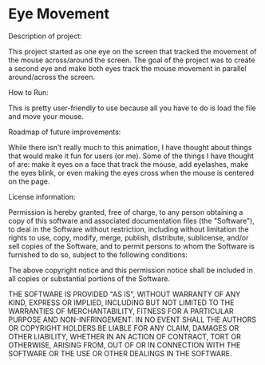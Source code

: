 # Eye Movement 
<p>Description of project: </p>
<p>This project started as one eye on the screen that tracked the movement of the mouse across/around the screen. The goal of the project was to create a second eye and make both eyes track the mouse movement in parallel around/across the screen. </p>
<p>How to Run: </p>
<p>This is pretty user-friendly to use because all you have to do is load the file and move your mouse. </p>
<p>Roadmap of future improvements: </p>
<p>While there isn’t really much to this animation, I have thought about things that would make it fun for users (or me). Some of the things I have thought of are: make it eyes on a face that track the mouse, add eyelashes, make the eyes blink, or even making the eyes cross when the mouse is centered on the page. </p>
<p>License information: </p>
<p>Permission is hereby granted, free of charge, to any person obtaining a copy of this software and associated documentation files (the "Software"), to deal in the Software without restriction, including without limitation the rights to use, copy, modify, merge, publish, distribute, sublicense, and/or sell copies of the Software, and to permit persons to whom the Software is furnished to do so, subject to the following conditions:</p>
<p>The above copyright notice and this permission notice shall be included in all copies or substantial portions of the Software.</p>
<p>THE SOFTWARE IS PROVIDED "AS IS", WITHOUT WARRANTY OF ANY KIND, EXPRESS OR IMPLIED, INCLUDING BUT NOT LIMITED TO THE WARRANTIES OF MERCHANTABILITY, FITNESS FOR A PARTICULAR PURPOSE AND NON-INFRINGEMENT. IN NO EVENT SHALL THE AUTHORS OR COPYRIGHT HOLDERS BE LIABLE FOR ANY CLAIM, DAMAGES OR OTHER LIABILITY, WHETHER IN AN ACTION OF CONTRACT, TORT OR OTHERWISE, ARISING FROM, OUT OF OR IN CONNECTION WITH THE SOFTWARE OR THE USE OR OTHER DEALINGS IN THE SOFTWARE.</p>
